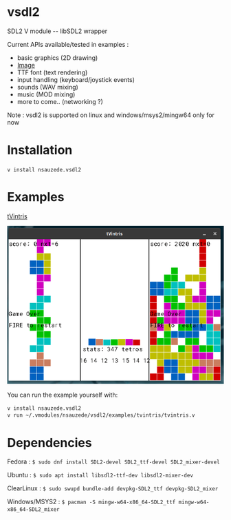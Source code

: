 # vsdl2
SDL2 V module -- libSDL2 wrapper

Current APIs available/tested in examples :
- basic graphics (2D drawing)
- [Image](image/README.md)
- TTF font (text rendering)
- input handling (keyboard/joystick events)
- sounds (WAV mixing)
- music (MOD mixing)
- more to come.. (networking ?)

Note : vsdl2 is supported on linux and windows/msys2/mingw64 only for now

# Installation
`v install nsauzede.vsdl2`

# Examples

[tVintris](https://github.com/nsauzede/vsdl2/tree/master/examples/tvintris)

![tVintris screenshot](https://github.com/nsauzede/vsdl2/blob/master/examples/tvintris/tvintris.png)

You can run the example yourself with:
```
v install nsauzede.vsdl2
v run ~/.vmodules/nsauzede/vsdl2/examples/tvintris/tvintris.v
```

# Dependencies

Fedora :
`$ sudo dnf install SDL2-devel SDL2_ttf-devel SDL2_mixer-devel` 

Ubuntu :
`$ sudo apt install libsdl2-ttf-dev libsdl2-mixer-dev`

ClearLinux :
`$ sudo swupd bundle-add devpkg-SDL2_ttf devpkg-SDL2_mixer`

Windows/MSYS2 :
`$ pacman -S mingw-w64-x86_64-SDL2_ttf mingw-w64-x86_64-SDL2_mixer`
